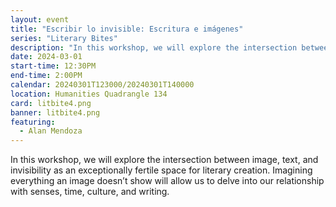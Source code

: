 ```yaml
---
layout: event
title: "Escribir lo invisible: Escritura e imágenes"
series: "Literary Bites"
description: "In this workshop, we will explore the intersection between image, text, and invisibility as an exceptionally fertile space for literary creation."
date: 2024-03-01
start-time: 12:30PM
end-time: 2:00PM
calendar: 20240301T123000/20240301T140000
location: Humanities Quadrangle 134
card: litbite4.png
banner: litbite4.png
featuring:
  - Alan Mendoza
---
```


In this workshop, we will explore the intersection between image, text, and invisibility as an exceptionally fertile space for literary creation. Imagining everything an image doesn’t show will allow us to delve into our relationship with senses, time, culture, and writing.

